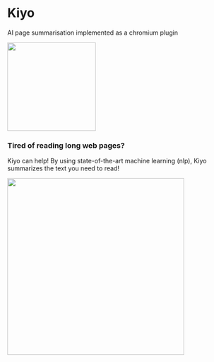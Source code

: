 # Kiyo
AI page summarisation implemented as a chromium plugin

<img src="https://user-images.githubusercontent.com/64489325/157848644-3d522465-f759-4a75-a3ba-d6554bcfb0bb.png" width=200px>

### Tired of reading long web pages?

Kiyo can help! By using state-of-the-art machine learning (nlp), Kiyo summarizes the text you need to read!


<img src="https://user-images.githubusercontent.com/64489325/158026530-a3ac190d-f72e-44d2-8e5e-d4435765a402.png" width=400px>
